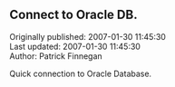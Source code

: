 ## Connect to Oracle DB.  
Originally published: 2007-01-30 11:45:30  
Last updated: 2007-01-30 11:45:30  
Author: Patrick Finnegan  
  
Quick connection to Oracle Database.
